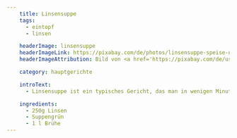 ```yaml
---
    title: Linsensuppe
    tags:
      - eintopf
      - linsen

    headerImage: linsensuppe
    headerImageLink: https://pixabay.com/de/photos/linsensuppe-speise-nahrung-essen-2325144/
    headerImageAttribution: Bild von <a href='https://pixabay.com/de/users/schlauschnacker-1295235/?utm_source=link-attribution&amp;utm_medium=referral&amp;utm_campaign=image&amp;utm_content=2325144'>Matthias Lipinski</a> auf <a href='https://pixabay.com/de/?utm_source=link-attribution&amp;utm_medium=referral&amp;utm_campaign=image&amp;utm_content=2325144'>Pixabay</a>

    category: hauptgerichte

    introText:
      - Linsensuppe ist ein typisches Gericht, das man in wenigen Minuten zubereitet und das dann vor sich hin köchelt. Hin und wieder sollte man einen freundlichen Blick werfen. Ein weiterer Vorteil ist, dass man das Gericht vegetarisch und nicht-vegetarisch zubereiten kann.

    ingredients:
      - 250g Linsen
      - Suppengrün
      - 1 l Brühe
---
```


